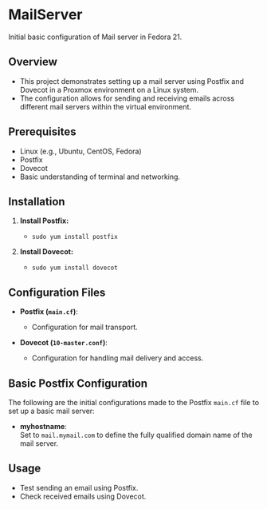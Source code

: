 # MailServer
Initial basic configuration of Mail server in Fedora 21. 

## Overview
- This project demonstrates setting up a mail server using Postfix and Dovecot in a Proxmox environment on a Linux system.
- The configuration allows for sending and receiving emails across different mail servers within the virtual environment.

## Prerequisites
- Linux (e.g., Ubuntu, CentOS, Fedora)
- Postfix
- Dovecot
- Basic understanding of terminal and networking.

## Installation

1. **Install Postfix:**
   - `sudo yum install postfix`

2. **Install Dovecot:**
   - `sudo yum install dovecot`
  
## Configuration Files
- **Postfix (`main.cf`)**:
  - Configuration for mail transport.

- **Dovecot (`10-master.conf`)**:
  - Configuration for handling mail delivery and access.

## Basic Postfix Configuration

The following are the initial configurations made to the Postfix `main.cf` file to set up a basic mail server:

- **myhostname**:  
  Set to `mail.mymail.com` to define the fully qualified domain name of the mail server.  


## Usage
- Test sending an email using Postfix.
- Check received emails using Dovecot.


